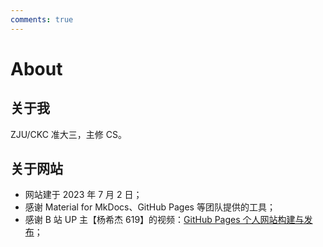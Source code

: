 ```yaml
---
comments: true
---
```


# About

## 关于我

ZJU/CKC 准大三，主修 CS。

## 关于网站

- 网站建于 2023 年 7 月 2 日；
- 感谢 Material for MkDocs、GitHub Pages 等团队提供的工具；
- 感谢 B 站 UP 主【杨希杰 619】的视频：[GitHub Pages 个人网站构建与发布](https://www.bilibili.com/video/BV1hL4y1w72r)；
